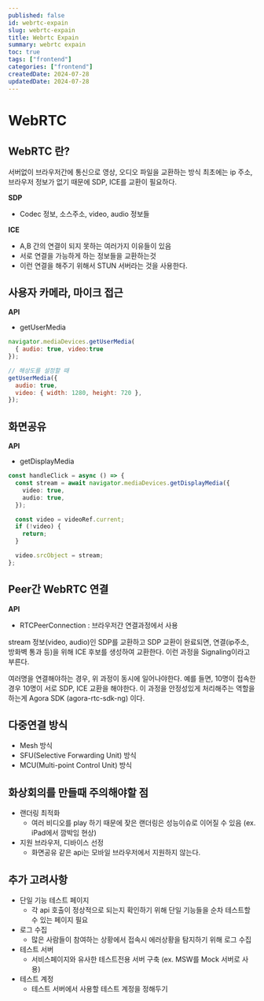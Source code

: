 ```yaml
---
published: false
id: webrtc-expain
slug: webrtc-expain
title: Webrtc Expain
summary: webrtc expain
toc: true
tags: ["frontend"]
categories: ["frontend"]
createdDate: 2024-07-28
updatedDate: 2024-07-28
---
```


# WebRTC

## WebRTC 란?

서버없이 브라우저간에 통신으로 영상, 오디오 파일을 교환하는 방식
최초에는 ip 주소, 브라우저 정보가 없기 때문에 SDP, ICE를 교환이 필요하다.

**SDP**
- Codec 정보, 소스주소, video, audio 정보들

**ICE**
- A,B 간의 연결이 되지 못하는 여러가지 이유들이 있음
- 서로 연결을 가능하게 하는 정보들을 교환하는것
- 이런 연결을 해주기 위해서 STUN 서버라는 것을 사용한다.

## 사용자 카메라, 마이크 접근

**API**
- getUserMedia

```javascript
navigator.mediaDevices.getUserMedia(
  { audio: true, video:true
});
```

```javascript
// 해상도를 설정할 때
getUserMedia({
  audio: true,
  video: { width: 1280, height: 720 },
});
```

## 화면공유

**API**
- getDisplayMedia

```typescript
const handleClick = async () => {
  const stream = await navigator.mediaDevices.getDisplayMedia({
    video: true,
    audio: true,
  });

  const video = videoRef.current;
  if (!video) {
    return;
  }

  video.srcObject = stream;
};
```

## Peer간 WebRTC 연결

**API**
- RTCPeerConnection : 브라우저간 연결과정에서 사용

stream 정보(video, audio)인 SDP를 교환하고
SDP 교환이 완료되면, 연결(ip주소, 방화벽 통과 등)을 위해 ICE 후보를 생성하여 교환한다.
이런 과정을 Signaling이라고 부른다.


여러명을 연결해야하는 경우, 위 과정이 동시에 일어나야한다.
예를 들면, 10명이 접속한 경우 10명이 서로 SDP, ICE 교환을 해야한다.
이 과정을 안정성있게 처리해주는 역할을 하는게 Agora SDK (agora-rtc-sdk-ng) 이다.


## 다중연결 방식

- Mesh 방식
- SFU(Selective Forwarding Unit) 방식
- MCU(Multi-point Control Unit) 방식


## 화상회의를 만들때 주의해야할 점

- 랜더링 최적화
  - 여러 비디오를 play 하기 때문에 잦은 랜더링은 성능이슈로 이어질 수 있음 (ex. iPad에서 깜박임 현상)
- 지원 브라우저, 디바이스 선정
  - 화면공유 같은 api는 모바일 브라우저에서 지원하지 않는다.


## 추가 고려사항

- 단일 기능 테스트 페이지
  - 각 api 호출이 정상적으로 되는지 확인하기 위해 단일 기능들을 순차 테스트할 수 있는 페이지 필요
- 로그 수집
  - 많은 사람들이 참여하는 상황에서 접속시 에러상황을 탐지하기 위해 로그 수집
- 테스트 서버
  - 서비스페이지와 유사한 테스트전용 서버 구축 (ex. MSW를 Mock 서버로 사용)
- 테스트 계정
  - 테스트 서버에서 사용할 테스트 계정을 정해두기
